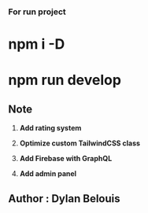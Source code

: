 ### For run project

# npm i -D

# npm run develop

## Note

1.  **Add rating system**

2.  **Optimize custom TailwindCSS class**

3.  **Add Firebase with GraphQL**

4.  **Add admin panel**

## Author : Dylan Belouis
